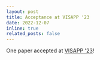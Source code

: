 ```yaml
---
layout: post
title: Acceptance at VISAPP '23
date: 2022-12-07
inline: true
related_posts: false
---
```


One paper accepted at [VISAPP '23](https://visapp.scitevents.org/?y=2023)!
